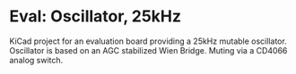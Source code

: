# Eval: Oscillator, 25kHz

KiCad project for an evaluation board providing a 25kHz mutable oscillator. Oscillator is based on an AGC stabilized Wien Bridge. Muting via a CD4066 analog switch.
